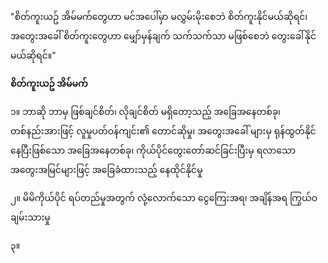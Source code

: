 
"စိတ်ကူးယဥ် အိမ်မက်တွေဟာ မင်အပေါ်မှာ မလွှမ်းမိုးစေဘဲ စိတ်ကူးနိုင်မယ်ဆိုရင်၊
အတွေးအခေါ် စိတ်ကူးတွေဟာ မျှော်မှန်ချက် သက်သက်သာ မဖြစ်စေဘဲ တွေးခေါ်နိုင်မယ်ဆိုရင်။"


**စိတ်ကူးယဥ် အိမ်မက်**

၁။ ဘာဆို ဘာမှ ဖြစ်ချင်စိတ်၊ လိုချင်စိတ် မရှိတော့သည့် အခြေအနေတစ်ခု၊ တစ်နည်းအားဖြင့် လူမှုပတ်ဝန်ကျင်း၏ တောင်ဆိုမှု၊ အတွေးအခေါ် များမှ ရုန်ထွတ်နိုင်နေပြီးဖြစ်သော အခြေအနေတစ်ခု၊ ကိုယ်ပိုင်တွေးတော်ဆင်ခြင်းပြီးမှ ရလာသော အတွေးအမြင်များဖြင့် အခြေခံထားသည့် နေထိုင်နိုင်မှု

၂။ မိမိကိုယ်ပိုင် ရပ်တည်မှုအတွက် လုံ့လောက်သော  ငွေကြေးအရ၊ အချိန်အရ ကြွယ်ဝချမ်းသားမှု

၃။ 